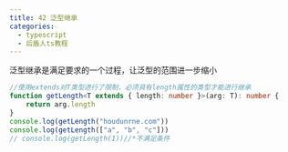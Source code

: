 ```yaml
---
title: 42 泛型继承
categories:
  - typescript
  - 后盾人ts教程
---
```


泛型继承是满足要求的一个过程，让泛型的范围进一步缩小

```typescript
//使用extends对T类型进行了限制，必须具有length属性的类型才能进行继承
function getLength<T extends { length: number }>(arg: T): number {
	return arg.length
}
console.log(getLength("houdunrne.com"))
console.log(getLength(["a", "b", "c"]))
// console.log(getLength(1))//*不满足条件
```
